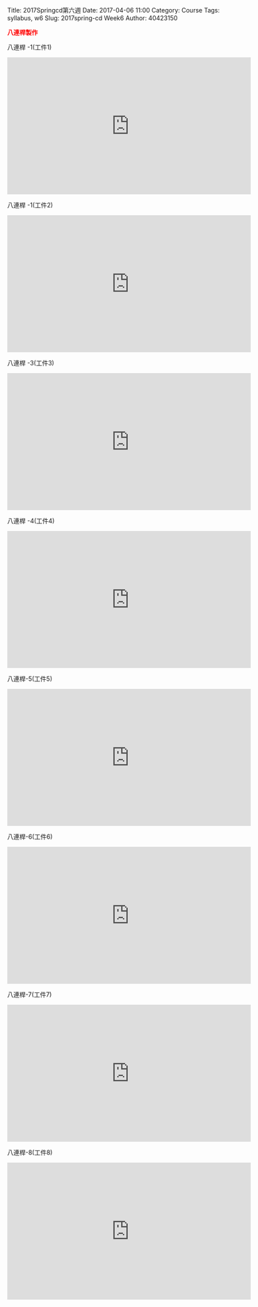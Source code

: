 Title: 2017Springcd第六週
Date: 2017-04-06 11:00
Category: Course
Tags: syllabus, w6
Slug: 2017spring-cd Week6
Author: 40423150

<b><font color="red">八連桿製作 </font></b>
<!-- PELICAN_END_SUMMARY -->



八連桿 -1(工件1)

<iframe width="560" height="315" src="https://www.youtube.com/embed/K3BkkSqj2r4" frameborder="0" allowfullscreen></iframe>

八連桿 -1(工件2)

<iframe width="560" height="315" src="https://www.youtube.com/embed/_Zyr49lAX1U" frameborder="0" allowfullscreen></iframe>

八連桿 -3(工件3)

<iframe width="560" height="315" src="https://www.youtube.com/embed/Jw4jfv6GDzg" frameborder="0" allowfullscreen></iframe>

八連桿 -4(工件4)

<iframe width="560" height="315" src="https://www.youtube.com/embed/Qok4Kq7c6GA" frameborder="0" allowfullscreen></iframe>

八連桿-5(工件5)

<iframe width="560" height="315" src="https://www.youtube.com/embed/IoQunDjAQ-s" frameborder="0" allowfullscreen></iframe>

八連桿-6(工件6)

<iframe width="560" height="315" src="https://www.youtube.com/embed/chJ8D3x9irY" frameborder="0" allowfullscreen></iframe>

八連桿-7(工件7)

<iframe width="560" height="315" src="https://www.youtube.com/embed/V7sLsvM4WTY" frameborder="0" allowfullscreen></iframe>

八連桿-8(工件8)

<iframe width="560" height="315" src="https://www.youtube.com/embed/GPE_kyo02sQ" frameborder="0" allowfullscreen></iframe>
